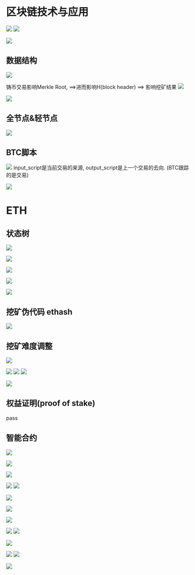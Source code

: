 # 区块链技术与应用
![](images_attachments/4870348116929.png)
![](images_attachments/5727948112683.png)

![](images_attachments/1366733140563.png)


## 数据结构
![](images_attachments/2304005258167.png)

铸币交易影响Merkle Root, ==>进而影响H(block header) ==> 影响挖矿结果
![](images_attachments/2545708255669.png)

![](images_attachments/2501351236910.png)

## 全节点&轻节点
![](images_attachments/5414141111252.png)

## BTC脚本
![](images_attachments/3485024127545.png)
input_script是当前交易的来源, output_script是上一个交易的去向. (BTC跟踪的是交易)

![](images_attachments/237536147711.png)



# ETH
## 状态树
![](images_attachments/1487316121259.png)


![](images_attachments/1107321139685.png)


![](images_attachments/1843012231266.png)


![](images_attachments/3721514249692.png) 



![](images_attachments/2086140221268.png)


## 挖矿伪代码 ethash
![](images_attachments/4602713220144.png)

## 挖矿难度调整

![](images_attachments/1284844238570.png)

![](images_attachments/5246744246603.png)
![](images_attachments/3030647239272.png)
![](images_attachments/416758235827.png)

![](images_attachments/4977158231581.png)

## 权益证明(proof of stake)
pass

## 智能合约

![](images_attachments/5459842100148.png)



![](images_attachments/5638945118574.png)

![](images_attachments/728552106441.png)

![](images_attachments/2844253126607.png)
![](images_attachments/3369857119276.png)

![](images_attachments/5316957115831.png)

![](images_attachments/2041705121585.png)

![](images_attachments/2579821149465.png)

![](images_attachments/3524823147069.png)
![](images_attachments/2367944125812.png)

![](images_attachments/304046148252.png)

![](images_attachments/810126153388.png)
![](images_attachments/2365226146934.png)

![](images_attachments/1216228140068.png)



















